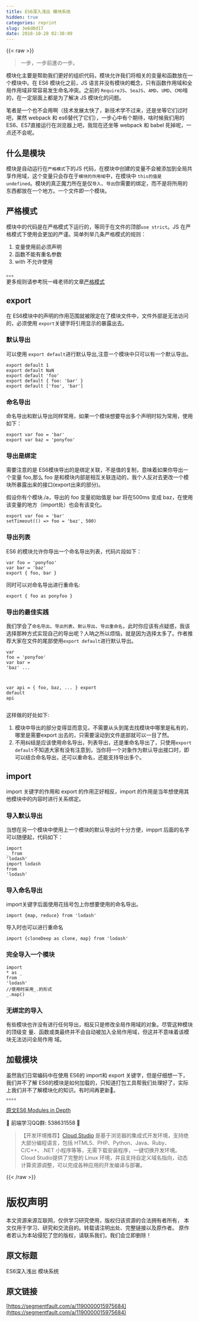 ```yaml
---
title: ES6深入浅出 模块系统
hidden: true
categories: reprint
slug: 3e6d0d17
date: 2018-10-28 02:30:09
---
```


{{< raw >}}
<blockquote>&#x4E00;&#x6B65;&#xFF0C;&#x4E00;&#x6B65;&#x524D;&#x9032;&#x306E;&#x4E00;&#x6B65;&#x3002;</blockquote><p>&#x6A21;&#x5757;&#x5316;&#x4E3B;&#x8981;&#x662F;&#x5E2E;&#x52A9;&#x6211;&#x4EEC;&#x66F4;&#x597D;&#x7684;&#x7EC4;&#x7EC7;&#x4EE3;&#x7801;&#xFF0C;&#x6A21;&#x5757;&#x5141;&#x8BB8;&#x6211;&#x4EEC;&#x5C06;&#x76F8;&#x5173;&#x7684;&#x53D8;&#x91CF;&#x548C;&#x51FD;&#x6570;&#x653E;&#x5728;&#x4E00;&#x4E2A;&#x6A21;&#x5757;&#x4E2D;&#x3002;&#x5728; ES6 &#x6A21;&#x5757;&#x5316;&#x4E4B;&#x524D;&#xFF0C;JS &#x8BED;&#x8A00;&#x5E76;&#x6CA1;&#x6709;&#x6A21;&#x5757;&#x7684;&#x6982;&#x5FF5;&#xFF0C;&#x53EA;&#x6709;&#x51FD;&#x6570;&#x4F5C;&#x7528;&#x57DF;&#x548C;&#x5168;&#x5C40;&#x4F5C;&#x7528;&#x57DF;&#x975E;&#x5E38;&#x5BB9;&#x6613;&#x53D1;&#x751F;&#x547D;&#x540D;&#x51B2;&#x7A81;&#x3002;&#x4E4B;&#x524D;&#x7684; <code>RequireJS</code>&#x3001;<code>SeaJS</code>&#x3001;<code>AMD</code>&#x3001;<code>UMD</code>&#x3001;<code>CMD</code>&#x5565;&#x7684;&#xFF0C;&#x5728;&#x4E00;&#x5B9A;&#x5C42;&#x9762;&#x4E0A;&#x90FD;&#x662F;&#x4E3A;&#x4E86;&#x89E3;&#x51B3; JS &#x6A21;&#x5757;&#x5316;&#x7684;&#x95EE;&#x9898;&#x3002;</p><p>&#x7B14;&#x8005;&#x662F;&#x4E00;&#x4E2A;&#x4E5F;&#x4E0D;&#x4F1A;&#x7528;&#x554A;&#xFF08;&#x6280;&#x672F;&#x53D1;&#x5C55;&#x592A;&#x5FEB;&#x4E86;&#xFF0C;&#x65B0;&#x6280;&#x672F;&#x5B66;&#x4E0D;&#x8FC7;&#x6765;&#xFF0C;&#x8FD8;&#x662F;&#x5750;&#x7B49;&#x5B83;&#x4EEC;&#x8FC7;&#x65F6;&#x5427;&#xFF0C;&#x679C;&#x7136; webpack &#x548C; es6&#x66FF;&#x4EE3;&#x4E86;&#x5B83;&#x4EEC;&#xFF09;&#xFF0C;&#x4E00;&#x6B65;&#x5FC3;&#x4E2D;&#x6709;&#x4E2A;&#x671F;&#x5F85;&#xFF0C;&#x5565;&#x65F6;&#x5019;&#x6211;&#x4EEC;&#x7528;&#x7684; ES6&#x3001;ES7&#x76F4;&#x63A5;&#x8FD0;&#x884C;&#x5728;&#x6D4F;&#x89C8;&#x5668;&#x4E0A;&#x5427;&#xFF0C;&#x6211;&#x73B0;&#x5728;&#x8FD8;&#x5750;&#x7B49; webpack &#x548C; babel &#x6B7B;&#x6389;&#x5462;&#xFF0C;&#x4E00;&#x70B9;&#x8FD8;&#x4E0D;&#x4F1A;&#x5462;&#x3002;</p><h2 id="articleHeader0">&#x4EC0;&#x4E48;&#x662F;&#x6A21;&#x5757;</h2><p>&#x6A21;&#x5757;&#x662F;&#x81EA;&#x52A8;&#x8FD0;&#x884C;&#x5728;<code>&#x4E25;&#x683C;&#x6A21;&#x5F0F;</code>&#x4E0B;&#x7684;JS &#x4EE3;&#x7801;&#xFF0C;&#x5728;&#x6A21;&#x5757;&#x4E2D;&#x521B;&#x5EFA;&#x7684;&#x53D8;&#x91CF;&#x4E0D;&#x4F1A;&#x88AB;&#x6DFB;&#x52A0;&#x5230;&#x5168;&#x5C40;&#x5171;&#x4EAB;&#x4F5C;&#x7528;&#x57DF;&#xFF0C;&#x8FD9;&#x4E2A;&#x53D8;&#x91CF;&#x53EA;&#x4F1A;&#x5B58;&#x5728;&#x4E8E;<code>&#x6A21;&#x5757;&#x7684;&#x4F5C;&#x7528;&#x57DF;</code>&#x4E2D;&#xFF0C;&#x5728;&#x6A21;&#x5757;&#x4E2D; <code>this&#x7684;&#x503C;&#x662F; undefined</code>&#x3002;&#x6A21;&#x5757;&#x7684;&#x771F;&#x6B63;&#x9B54;&#x529B;&#x6240;&#x5728;&#x662F;&#x4EC5;<code>&#x5BFC;&#x5165;</code>&#x3001;<code>&#x5BFC;&#x51FA;</code>&#x4F60;&#x9700;&#x8981;&#x7684;&#x7ED1;&#x5B9A;&#xFF0C;&#x800C;&#x4E0D;&#x662F;&#x5C06;&#x6240;&#x7528;&#x7684;&#x4E1C;&#x897F;&#x90FD;&#x653E;&#x5728;&#x4E00;&#x4E2A;&#x5730;&#x65B9;&#x3002;&#x4E00;&#x4E2A;&#x6587;&#x4EF6;&#x5373;&#x4E00;&#x4E2A;&#x6A21;&#x5757;&#x3002;</p><h2 id="articleHeader1">&#x4E25;&#x683C;&#x6A21;&#x5F0F;</h2><p>&#x6A21;&#x5757;&#x4E2D;&#x7684;&#x4EE3;&#x7801;&#x662F;&#x5728;&#x4E25;&#x683C;&#x6A21;&#x5F0F;&#x4E0B;&#x8FD0;&#x884C;&#x7684;&#xFF0C;&#x7B49;&#x540C;&#x4E8E;&#x5728;&#x6587;&#x4EF6;&#x7684;&#x9876;&#x90E8;<code>use strict</code>&#x3002;JS &#x5728;&#x4E25;&#x683C;&#x6A21;&#x5F0F;&#x4E0B;&#x4F7F;&#x7528;&#x4F1A;&#x66F4;&#x52A0;&#x7684;&#x4E25;&#x8C28;&#x3002;&#x7B80;&#x5355;&#x5217;&#x4E3E;&#x51E0;&#x6761;&#x4E25;&#x683C;&#x6A21;&#x5F0F;&#x7684;&#x89C4;&#x5219;&#xFF1A;</p><ol><li>&#x53D8;&#x91CF;&#x4F7F;&#x7528;&#x524D;&#x5FC5;&#x987B;&#x58F0;&#x660E;</li><li>&#x51FD;&#x6570;&#x4E0D;&#x80FD;&#x6709;&#x91CD;&#x540D;&#x53C2;&#x6570;</li><li>with &#x4E0D;&#x5141;&#x8BB8;&#x4F7F;&#x7528;</li></ol><p>&#x3002;&#x3002;&#x3002;<br>&#x66F4;&#x591A;&#x89C4;&#x5219;&#x8BF7;&#x53C2;&#x8003;&#x962E;&#x4E00;&#x5CF0;&#x8001;&#x5E08;&#x7684;&#x6587;&#x7AE0;<a href="http://es6.ruanyifeng.com/#docs/module#%E4%B8%A5%E6%A0%BC%E6%A8%A1%E5%BC%8F" rel="nofollow noreferrer" target="_blank">&#x4E25;&#x683C;&#x6A21;&#x5F0F;</a></p><h2 id="articleHeader2">export</h2><p>&#x5728; ES6&#x6A21;&#x5757;&#x4E2D;&#x7684;&#x58F0;&#x660E;&#x7684;&#x4F5C;&#x7528;&#x8303;&#x56F4;&#x5C31;&#x88AB;&#x9650;&#x5B9A;&#x5728;&#x4E86;&#x6A21;&#x5757;&#x6587;&#x4EF6;&#x4E2D;&#xFF0C;&#x6587;&#x4EF6;&#x5916;&#x90E8;&#x662F;&#x65E0;&#x6CD5;&#x8BBF;&#x95EE;&#x7684;&#xFF0C;&#x5FC5;&#x987B;&#x4F7F;&#x7528; <code>export</code>&#x5173;&#x952E;&#x5B57;&#x5C06;&#x5F15;&#x7528;&#x663E;&#x793A;&#x7684;&#x66B4;&#x9732;&#x51FA;&#x53BB;&#x3002;</p><h3 id="articleHeader3">&#x9ED8;&#x8BA4;&#x5BFC;&#x51FA;</h3><p>&#x53EF;&#x4EE5;&#x4F7F;&#x7528; <code>export default</code>&#x8FDB;&#x884C;&#x9ED8;&#x8BA4;&#x5BFC;&#x51FA;,&#x6CE8;&#x610F;&#x4E00;&#x4E2A;&#x6A21;&#x5757;&#x4E2D;&#x53EA;&#x53EF;&#x4EE5;&#x6709;&#x4E00;&#x4E2A;&#x9ED8;&#x8BA4;&#x5BFC;&#x51FA;&#x3002;</p><div class="widget-codetool" style="display:none"><div class="widget-codetool--inner"><span class="selectCode code-tool" data-toggle="tooltip" data-placement="top" title="" data-original-title="&#x5168;&#x9009;"></span> <span type="button" class="copyCode code-tool" data-toggle="tooltip" data-placement="top" data-clipboard-text="export default 1
export default NaN
export default &apos;foo&apos;
export default { foo: &apos;bar&apos; }
export default [&apos;foo&apos;, &apos;bar&apos;]" title="" data-original-title="&#x590D;&#x5236;"></span> <span type="button" class="saveToNote code-tool" data-toggle="tooltip" data-placement="top" title="" data-original-title="&#x653E;&#x8FDB;&#x7B14;&#x8BB0;"></span></div></div><pre class="javascript hljs"><code class="js"><span class="hljs-keyword">export</span> <span class="hljs-keyword">default</span> <span class="hljs-number">1</span>
<span class="hljs-keyword">export</span> <span class="hljs-keyword">default</span> <span class="hljs-literal">NaN</span>
<span class="hljs-keyword">export</span> <span class="hljs-keyword">default</span> <span class="hljs-string">&apos;foo&apos;</span>
<span class="hljs-keyword">export</span> <span class="hljs-keyword">default</span> { <span class="hljs-attr">foo</span>: <span class="hljs-string">&apos;bar&apos;</span> }
<span class="hljs-keyword">export</span> <span class="hljs-keyword">default</span> [<span class="hljs-string">&apos;foo&apos;</span>, <span class="hljs-string">&apos;bar&apos;</span>]</code></pre><h3 id="articleHeader4">&#x547D;&#x540D;&#x5BFC;&#x51FA;</h3><p>&#x547D;&#x540D;&#x5BFC;&#x51FA;&#x548C;&#x9ED8;&#x8BA4;&#x5BFC;&#x51FA;&#x540C;&#x6837;&#x5E38;&#x7528;&#xFF0C;&#x5982;&#x679C;&#x4E00;&#x4E2A;&#x6A21;&#x5757;&#x60F3;&#x8981;&#x5BFC;&#x51FA;&#x591A;&#x4E2A;&#x58F0;&#x660E;&#x65F6;&#x8F83;&#x4E3A;&#x5E38;&#x7528;&#xFF0C;&#x4F7F;&#x7528;&#x5982;&#x4E0B;&#xFF1A;</p><div class="widget-codetool" style="display:none"><div class="widget-codetool--inner"><span class="selectCode code-tool" data-toggle="tooltip" data-placement="top" title="" data-original-title="&#x5168;&#x9009;"></span> <span type="button" class="copyCode code-tool" data-toggle="tooltip" data-placement="top" data-clipboard-text="export var foo = &apos;bar&apos;
export var baz = &apos;ponyfoo&apos;" title="" data-original-title="&#x590D;&#x5236;"></span> <span type="button" class="saveToNote code-tool" data-toggle="tooltip" data-placement="top" title="" data-original-title="&#x653E;&#x8FDB;&#x7B14;&#x8BB0;"></span></div></div><pre class="javascript hljs"><code class="js"><span class="hljs-keyword">export</span> <span class="hljs-keyword">var</span> foo = <span class="hljs-string">&apos;bar&apos;</span>
<span class="hljs-keyword">export</span> <span class="hljs-keyword">var</span> baz = <span class="hljs-string">&apos;ponyfoo&apos;</span></code></pre><h3 id="articleHeader5">&#x5BFC;&#x51FA;&#x662F;&#x7ED1;&#x5B9A;</h3><p>&#x9700;&#x8981;&#x6CE8;&#x610F;&#x7684;&#x662F; ES6&#x6A21;&#x5757;&#x5BFC;&#x51FA;&#x7684;&#x662F;&#x7ED1;&#x5B9A;&#x5173;&#x8054;&#xFF0C;&#x4E0D;&#x662F;&#x503C;&#x7684;&#x590D;&#x5236;&#xFF0C;&#x610F;&#x5473;&#x7740;&#x5982;&#x679C;&#x4F60;&#x5BFC;&#x51FA;&#x4E00;&#x4E2A;&#x53D8;&#x91CF; foo,&#x90A3;&#x4E48; foo &#x662F;&#x548C;&#x6A21;&#x5757;&#x5185;&#x90E8;&#x662F;&#x76F8;&#x4E92;&#x5173;&#x8054;&#x8FDE;&#x52A8;&#x7684;&#xFF0C;&#x6211;&#x4E2A;&#x4EBA;&#x53CD;&#x5BF9;&#x53BB;&#x66F4;&#x6539;&#x4E00;&#x4E2A;&#x6A21;&#x5757;&#x6240;&#x66B4;&#x9732;&#x51FA;&#x6765;&#x7684;&#x63A5;&#x53E3;(export&#x51FA;&#x6765;&#x7684;&#x90E8;&#x5206;)&#x3002;</p><p>&#x5047;&#x8BBE;&#x4F60;&#x6709;&#x4E2A;&#x6A21;&#x5757;./a&#xFF0C;&#x5BFC;&#x51FA;&#x7684; foo &#x53D8;&#x91CF;&#x521D;&#x59CB;&#x503C;&#x662F; bar &#x5C06;&#x5728;500ms &#x53D8;&#x6210; baz&#xFF0C;&#x5728;&#x4F7F;&#x7528;&#x8BE5;&#x53D8;&#x91CF;&#x7684;&#x5730;&#x65B9;&#xFF08;import&#x5904;&#xFF09;&#x4E5F;&#x4F1A;&#x6709;&#x8BE5;&#x53D8;&#x5316;&#x3002;</p><div class="widget-codetool" style="display:none"><div class="widget-codetool--inner"><span class="selectCode code-tool" data-toggle="tooltip" data-placement="top" title="" data-original-title="&#x5168;&#x9009;"></span> <span type="button" class="copyCode code-tool" data-toggle="tooltip" data-placement="top" data-clipboard-text="export var foo = &apos;bar&apos;
setTimeout(() =&gt; foo = &apos;baz&apos;, 500)" title="" data-original-title="&#x590D;&#x5236;"></span> <span type="button" class="saveToNote code-tool" data-toggle="tooltip" data-placement="top" title="" data-original-title="&#x653E;&#x8FDB;&#x7B14;&#x8BB0;"></span></div></div><pre class="javascript hljs"><code class="js"><span class="hljs-keyword">export</span> <span class="hljs-keyword">var</span> foo = <span class="hljs-string">&apos;bar&apos;</span>
setTimeout(<span class="hljs-function"><span class="hljs-params">()</span> =&gt;</span> foo = <span class="hljs-string">&apos;baz&apos;</span>, <span class="hljs-number">500</span>)</code></pre><h3 id="articleHeader6">&#x5BFC;&#x51FA;&#x5217;&#x8868;</h3><p>ES6 &#x7684;&#x6A21;&#x5757;&#x5141;&#x8BB8;&#x4F60;&#x5BFC;&#x51FA;&#x4E00;&#x4E2A;&#x547D;&#x540D;&#x5BFC;&#x51FA;&#x5217;&#x8868;&#xFF0C;&#x4EE3;&#x7801;&#x7247;&#x6BB5;&#x5982;&#x4E0B;&#xFF1A;</p><div class="widget-codetool" style="display:none"><div class="widget-codetool--inner"><span class="selectCode code-tool" data-toggle="tooltip" data-placement="top" title="" data-original-title="&#x5168;&#x9009;"></span> <span type="button" class="copyCode code-tool" data-toggle="tooltip" data-placement="top" data-clipboard-text="var foo = &apos;ponyfoo&apos;
var bar = &apos;baz&apos;
export { foo, bar }" title="" data-original-title="&#x590D;&#x5236;"></span> <span type="button" class="saveToNote code-tool" data-toggle="tooltip" data-placement="top" title="" data-original-title="&#x653E;&#x8FDB;&#x7B14;&#x8BB0;"></span></div></div><pre class="javascript hljs"><code class="js"><span class="hljs-keyword">var</span> foo = <span class="hljs-string">&apos;ponyfoo&apos;</span>
<span class="hljs-keyword">var</span> bar = <span class="hljs-string">&apos;baz&apos;</span>
<span class="hljs-keyword">export</span> { foo, bar }</code></pre><p>&#x540C;&#x65F6;&#x53EF;&#x4EE5;&#x5BF9;&#x547D;&#x540D;&#x5BFC;&#x51FA;&#x8FDB;&#x884C;&#x91CD;&#x547D;&#x540D;:</p><div class="widget-codetool" style="display:none"><div class="widget-codetool--inner"><span class="selectCode code-tool" data-toggle="tooltip" data-placement="top" title="" data-original-title="&#x5168;&#x9009;"></span> <span type="button" class="copyCode code-tool" data-toggle="tooltip" data-placement="top" data-clipboard-text="export { foo as ponyfoo }" title="" data-original-title="&#x590D;&#x5236;"></span> <span type="button" class="saveToNote code-tool" data-toggle="tooltip" data-placement="top" title="" data-original-title="&#x653E;&#x8FDB;&#x7B14;&#x8BB0;"></span></div></div><pre class="javascript hljs"><code class="js" style="word-break:break-word;white-space:initial"><span class="hljs-keyword">export</span> { foo <span class="hljs-keyword">as</span> ponyfoo }</code></pre><h3 id="articleHeader7">&#x5BFC;&#x51FA;&#x7684;&#x6700;&#x4F73;&#x5B9E;&#x8DF5;</h3><p>&#x6211;&#x4EEC;&#x5B66;&#x4F1A;&#x4E86;<code>&#x547D;&#x540D;&#x5BFC;&#x51FA;</code>&#x3001;<code>&#x5BFC;&#x51FA;&#x5217;&#x8868;</code>&#x3001;<code>&#x9ED8;&#x8BA4;&#x5BFC;&#x51FA;</code>&#x3001;<code>&#x5BFC;&#x51FA;&#x91CD;&#x547D;&#x540D;</code>&#xFF0C;&#x6B64;&#x65F6;&#x4F60;&#x5E94;&#x8BE5;&#x6709;&#x70B9;&#x7591;&#x60D1;&#xFF0C;&#x6211;&#x8BE5;&#x9009;&#x62E9;&#x90A3;&#x79CD;&#x65B9;&#x5F0F;&#x5B9E;&#x73B0;&#x81EA;&#x5DF1;&#x7684;&#x5BFC;&#x51FA;&#x5462;&#xFF1F;&#x4EBA;&#x5450;&#x4E4B;&#x6240;&#x4EE5;&#x70E6;&#x607C;&#xFF0C;&#x5C31;&#x662F;&#x56E0;&#x4E3A;&#x9009;&#x62E9;&#x592A;&#x591A;&#x4E86;&#x3002;&#x4F5C;&#x8005;&#x63A8;&#x8350;&#x5927;&#x5BB6;&#x5728;&#x6587;&#x4EF6;&#x7684;&#x5C3E;&#x90E8;&#x4F7F;&#x7528;<code>export default</code>&#x8FDB;&#x884C;&#x9ED8;&#x8BA4;&#x5BFC;&#x51FA;&#x3002;</p><div class="widget-codetool" style="display:none"><div class="widget-codetool--inner"><span class="selectCode code-tool" data-toggle="tooltip" data-placement="top" title="" data-original-title="&#x5168;&#x9009;"></span> <span type="button" class="copyCode code-tool" data-toggle="tooltip" data-placement="top" data-clipboard-text="var foo = &apos;ponyfoo&apos;
var bar = &apos;baz&apos;
...

var api = {
  foo,
  baz,
  ...
}
export default api" title="" data-original-title="&#x590D;&#x5236;"></span> <span type="button" class="saveToNote code-tool" data-toggle="tooltip" data-placement="top" title="" data-original-title="&#x653E;&#x8FDB;&#x7B14;&#x8BB0;"></span></div></div><pre class="javascript hljs"><code class="js"><span class="hljs-keyword">var</span> foo = <span class="hljs-string">&apos;ponyfoo&apos;</span>
<span class="hljs-keyword">var</span> bar = <span class="hljs-string">&apos;baz&apos;</span>
...

var api = {
  foo,
  baz,
  ...
}
<span class="hljs-keyword">export</span> <span class="hljs-keyword">default</span> api</code></pre><p>&#x8FD9;&#x6837;&#x505A;&#x7684;&#x597D;&#x5904;&#x5982;&#x4E0B;:</p><ol><li>&#x6A21;&#x5757;&#x4E2D;&#x5BFC;&#x51FA;&#x7684;&#x90E8;&#x5206;&#x53D8;&#x5F97;&#x663E;&#x800C;&#x610F;&#x89C1;&#xFF0C;&#x4E0D;&#x9700;&#x8981;&#x4ECE;&#x5934;&#x5230;&#x5C3E;&#x53BB;&#x627E;&#x6A21;&#x5757;&#x4E2D;&#x54EA;&#x91CC;&#x662F;&#x79C1;&#x6709;&#x7684;&#xFF0C;&#x54EA;&#x91CC;&#x662F;&#x9700;&#x8981;export &#x51FA;&#x53BB;&#x7684;&#xFF0C;&#x53EA;&#x9700;&#x8981;&#x6EDA;&#x52A8;&#x5230;&#x6587;&#x4EF6;&#x5E95;&#x90E8;&#x5C31;&#x53EF;&#x4EE5;&#x4E00;&#x76EE;&#x4E86;&#x7136;&#x3002;</li><li>&#x4E0D;&#x7528;&#x7EA0;&#x7ED3;&#x662F;&#x5E94;&#x8BE5;&#x4F7F;&#x7528;&#x547D;&#x540D;&#x5BFC;&#x51FA;&#xFF0C;&#x5217;&#x8868;&#x5BFC;&#x51FA;&#xFF0C;&#x8FD8;&#x662F;&#x91CD;&#x547D;&#x540D;&#x5BFC;&#x51FA;&#x4E86;&#xFF0C;&#x53EA;&#x4F7F;&#x7528;<code>export default</code>&#x4E0D;&#x77E5;&#x9053;&#x5927;&#x5BB6;&#x6709;&#x6CA1;&#x6709;&#x6CE8;&#x610F;&#x5230;&#xFF0C;&#x5F53;&#x4F60;&#x5C06;&#x4E00;&#x4E2A;&#x5BF9;&#x8C61;&#x4F5C;&#x4E3A;&#x9ED8;&#x8BA4;&#x5BFC;&#x51FA;&#x63A5;&#x53E3;&#x65F6;&#xFF0C;&#x5373;&#x53EF;&#x4EE5;&#x7ED3;&#x5408;&#x547D;&#x540D;&#x5BFC;&#x51FA;&#xFF0C;&#x8FD8;&#x53EF;&#x4EE5;&#x91CD;&#x547D;&#x540D;&#xFF0C;&#x8FD8;&#x80FD;&#x652F;&#x6301;&#x5BFC;&#x51FA;&#x591A;&#x4E2A;&#x3002;</li></ol><h2 id="articleHeader8">import</h2><p>import &#x5173;&#x952E;&#x5B57;&#x7684;&#x4F5C;&#x7528;&#x548C; export &#x7684;&#x4F5C;&#x7528;&#x6B63;&#x597D;&#x76F8;&#x53CD;&#xFF0C;import &#x7684;&#x4F5C;&#x7528;&#x662F;&#x5F53;&#x5E74;&#x60F3;&#x4F7F;&#x7528;&#x5176;&#x4ED6;&#x6A21;&#x5757;&#x4E2D;&#x7684;&#x5185;&#x5BB9;&#x65F6;&#x8FDB;&#x884C;&#x5173;&#x7CFB;&#x7ED1;&#x5B9A;&#x3002;</p><h3 id="articleHeader9">&#x5BFC;&#x5165;&#x9ED8;&#x8BA4;&#x5BFC;&#x51FA;</h3><p>&#x5F53;&#x60F3;&#x5728;&#x53E6;&#x4E00;&#x4E2A;&#x6A21;&#x5757;&#x4E2D;&#x4F7F;&#x7528;&#x4E0A;&#x4E00;&#x4E2A;&#x6A21;&#x5757;&#x7684;&#x9ED8;&#x8BA4;&#x5BFC;&#x51FA;&#x65F6;&#x5341;&#x5206;&#x65B9;&#x4FBF;&#xFF0C;impprt &#x540E;&#x9762;&#x7684;&#x540D;&#x5B57;&#x53EF;&#x4EE5;&#x968F;&#x4FBF;&#x8D77;&#xFF0C;&#x4EE3;&#x7801;&#x5982;&#x4E0B;&#xFF1A;</p><div class="widget-codetool" style="display:none"><div class="widget-codetool--inner"><span class="selectCode code-tool" data-toggle="tooltip" data-placement="top" title="" data-original-title="&#x5168;&#x9009;"></span> <span type="button" class="copyCode code-tool" data-toggle="tooltip" data-placement="top" data-clipboard-text="import _ from &apos;lodash&apos;
import lodash from &apos;lodash&apos;" title="" data-original-title="&#x590D;&#x5236;"></span> <span type="button" class="saveToNote code-tool" data-toggle="tooltip" data-placement="top" title="" data-original-title="&#x653E;&#x8FDB;&#x7B14;&#x8BB0;"></span></div></div><pre class="javascript hljs"><code class="js"><span class="hljs-keyword">import</span> _ <span class="hljs-keyword">from</span> <span class="hljs-string">&apos;lodash&apos;</span>
<span class="hljs-keyword">import</span> lodash <span class="hljs-keyword">from</span> <span class="hljs-string">&apos;lodash&apos;</span></code></pre><h3 id="articleHeader10">&#x5BFC;&#x5165;&#x547D;&#x540D;&#x5BFC;&#x51FA;</h3><p>import&#x5173;&#x952E;&#x5B57;&#x540E;&#x9762;&#x4F7F;&#x7528;&#x82B1;&#x62EC;&#x53F7;&#x5305;&#x4E0A;&#x4F60;&#x60F3;&#x8981;&#x4F7F;&#x7528;&#x7684;&#x547D;&#x540D;&#x5BFC;&#x51FA;&#x3002;</p><div class="widget-codetool" style="display:none"><div class="widget-codetool--inner"><span class="selectCode code-tool" data-toggle="tooltip" data-placement="top" title="" data-original-title="&#x5168;&#x9009;"></span> <span type="button" class="copyCode code-tool" data-toggle="tooltip" data-placement="top" data-clipboard-text="import {map, reduce} from &apos;lodash&apos;" title="" data-original-title="&#x590D;&#x5236;"></span> <span type="button" class="saveToNote code-tool" data-toggle="tooltip" data-placement="top" title="" data-original-title="&#x653E;&#x8FDB;&#x7B14;&#x8BB0;"></span></div></div><pre class="javascript hljs"><code class="js" style="word-break:break-word;white-space:initial"><span class="hljs-keyword">import</span> {map, reduce} <span class="hljs-keyword">from</span> <span class="hljs-string">&apos;lodash&apos;</span></code></pre><p>&#x5BFC;&#x5165;&#x65F6;&#x4E5F;&#x53EF;&#x4EE5;&#x8FDB;&#x884C;&#x91CD;&#x547D;&#x540D;</p><div class="widget-codetool" style="display:none"><div class="widget-codetool--inner"><span class="selectCode code-tool" data-toggle="tooltip" data-placement="top" title="" data-original-title="&#x5168;&#x9009;"></span> <span type="button" class="copyCode code-tool" data-toggle="tooltip" data-placement="top" data-clipboard-text="import {cloneDeep as clone, map} from &apos;lodash&apos;" title="" data-original-title="&#x590D;&#x5236;"></span> <span type="button" class="saveToNote code-tool" data-toggle="tooltip" data-placement="top" title="" data-original-title="&#x653E;&#x8FDB;&#x7B14;&#x8BB0;"></span></div></div><pre class="javascript hljs"><code class="js" style="word-break:break-word;white-space:initial"><span class="hljs-keyword">import</span> {cloneDeep <span class="hljs-keyword">as</span> clone, map} <span class="hljs-keyword">from</span> <span class="hljs-string">&apos;lodash&apos;</span></code></pre><h3 id="articleHeader11">&#x5B8C;&#x5168;&#x5BFC;&#x5165;&#x4E00;&#x4E2A;&#x6A21;&#x5757;</h3><div class="widget-codetool" style="display:none"><div class="widget-codetool--inner"><span class="selectCode code-tool" data-toggle="tooltip" data-placement="top" title="" data-original-title="&#x5168;&#x9009;"></span> <span type="button" class="copyCode code-tool" data-toggle="tooltip" data-placement="top" data-clipboard-text="import * as _ from &apos;lodash&apos;
//&#x4F7F;&#x7528;&#x65F6;&#x91C7;&#x7528;_.&#x7684;&#x5F62;&#x5F0F;
_.map()" title="" data-original-title="&#x590D;&#x5236;"></span> <span type="button" class="saveToNote code-tool" data-toggle="tooltip" data-placement="top" title="" data-original-title="&#x653E;&#x8FDB;&#x7B14;&#x8BB0;"></span></div></div><pre class="javascript hljs"><code class="js"><span class="hljs-keyword">import</span> * <span class="hljs-keyword">as</span> _ <span class="hljs-keyword">from</span> <span class="hljs-string">&apos;lodash&apos;</span>
<span class="hljs-comment">//&#x4F7F;&#x7528;&#x65F6;&#x91C7;&#x7528;_.&#x7684;&#x5F62;&#x5F0F;</span>
_.map()</code></pre><h3 id="articleHeader12">&#x65E0;&#x7ED1;&#x5B9A;&#x7684;&#x5BFC;&#x5165;</h3><p>&#x6709;&#x4E9B;&#x6A21;&#x5757;&#x4E5F;&#x8BB8;&#x6CA1;&#x6709;&#x8FDB;&#x884C;&#x4EFB;&#x4F55;&#x5BFC;&#x51FA;&#xFF0C;&#x76F8;&#x53CD;&#x53EA;&#x662F;&#x4FEE;&#x6539;&#x5168;&#x5C40;&#x4F5C;&#x7528;&#x57DF;&#x7684;&#x5BF9;&#x8C61;&#x3002;&#x5C3D;&#x7BA1;&#x8FD9;&#x79CD;&#x6A21;&#x5757;&#x7684;&#x9876;&#x7EA7;&#x53D8; &#x91CF;&#x3001;&#x51FD;&#x6570;&#x6216;&#x7C7B;&#x6700;&#x7EC8;&#x5E76;&#x4E0D;&#x4F1A;&#x81EA;&#x52A8;&#x88AB;&#x52A0;&#x5165;&#x5168;&#x5C40;&#x4F5C;&#x7528;&#x57DF;&#xFF0C;&#x4F46;&#x8FD9;&#x5E76;&#x4E0D;&#x610F;&#x5473;&#x7740;&#x8BE5;&#x6A21;&#x5757;&#x65E0;&#x6CD5;&#x8BBF;&#x95EE;&#x5168;&#x5C40;&#x4F5C;&#x7528; &#x57DF;&#x3002;</p><h2 id="articleHeader13">&#x52A0;&#x8F7D;&#x6A21;&#x5757;</h2><p>&#x867D;&#x7136;&#x6211;&#x4EEC;&#x65E5;&#x5E38;&#x7F16;&#x7801;&#x4E2D;&#x5728;&#x4F7F;&#x7528; ES6&#x7684; import&#x548C; export &#x5173;&#x952E;&#x5B57;&#xFF0C;&#x4F46;&#x662F;&#x4ED4;&#x7EC6;&#x60F3;&#x4E00;&#x4E0B;&#xFF0C;&#x6211;&#x4EEC;&#x5E76;&#x4E0D;&#x4E86;&#x89E3; ES6&#x7684;&#x6A21;&#x5757;&#x662F;&#x5982;&#x4F55;&#x52A0;&#x8F7D;&#x7684;&#xFF0C;&#x53EA;&#x77E5;&#x9053;&#x6253;&#x5305;&#x5DE5;&#x5177;&#x5E2E;&#x6211;&#x4EEC;&#x5904;&#x7406;&#x597D;&#x4E86;&#xFF0C;&#x5B9E;&#x9645;&#x4E0A;&#x6211;&#x4EEC;&#x5E76;&#x4E0D;&#x4E86;&#x89E3;&#x6A21;&#x5757;&#x5316;&#x7684;&#x77E5;&#x8BC6;&#x3002;&#x6709;&#x65F6;&#x95F4;&#x518D;&#x66F4;&#x65B0;&#x1F47B;&#x3002;<br>&#x3002;&#x3002;&#x3002;&#x3002;</p><p><a href="https://ponyfoo.com/articles/es6-modules-in-depth" rel="nofollow noreferrer" target="_blank">&#x539F;&#x6587;ES6 Modules in Depth</a></p><p>&#x1F31A; &#x524D;&#x7AEF;&#x5B66;&#x4E60;QQ&#x7FA4;: 538631558 &#x1F31A;</p><blockquote>&#x3010;&#x5F00;&#x53D1;&#x73AF;&#x5883;&#x63A8;&#x8350;&#x3011;<a href="https://studio.coding.net/intro" rel="nofollow noreferrer" target="_blank">Cloud Studio</a> &#x662F;&#x57FA;&#x4E8E;&#x6D4F;&#x89C8;&#x5668;&#x7684;&#x96C6;&#x6210;&#x5F0F;&#x5F00;&#x53D1;&#x73AF;&#x5883;&#xFF0C;&#x652F;&#x6301;&#x7EDD;&#x5927;&#x90E8;&#x5206;&#x7F16;&#x7A0B;&#x8BED;&#x8A00;&#xFF0C;&#x5305;&#x62EC; HTML5&#x3001;PHP&#x3001;Python&#x3001;Java&#x3001;Ruby&#x3001;C/C++&#x3001;.NET &#x5C0F;&#x7A0B;&#x5E8F;&#x7B49;&#x7B49;&#xFF0C;&#x65E0;&#x9700;&#x4E0B;&#x8F7D;&#x5B89;&#x88C5;&#x7A0B;&#x5E8F;&#xFF0C;&#x4E00;&#x952E;&#x5207;&#x6362;&#x5F00;&#x53D1;&#x73AF;&#x5883;&#x3002; Cloud Studio&#x63D0;&#x4F9B;&#x4E86;&#x5B8C;&#x6574;&#x7684; Linux &#x73AF;&#x5883;&#xFF0C;&#x5E76;&#x4E14;&#x652F;&#x6301;&#x81EA;&#x5B9A;&#x4E49;&#x57DF;&#x540D;&#x6307;&#x5411;&#xFF0C;&#x52A8;&#x6001;&#x8BA1;&#x7B97;&#x8D44;&#x6E90;&#x8C03;&#x6574;&#xFF0C;&#x53EF;&#x4EE5;&#x5B8C;&#x6210;&#x5404;&#x79CD;&#x5E94;&#x7528;&#x7684;&#x5F00;&#x53D1;&#x7F16;&#x8BD1;&#x4E0E;&#x90E8;&#x7F72;&#x3002;</blockquote>
{{< /raw >}}

# 版权声明
本文资源来源互联网，仅供学习研究使用，版权归该资源的合法拥有者所有，
本文仅用于学习、研究和交流目的。转载请注明出处、完整链接以及原作者。
原作者若认为本站侵犯了您的版权，请联系我们，我们会立即删除！

## 原文标题
ES6深入浅出 模块系统

## 原文链接
[https://segmentfault.com/a/1190000015975684](https://segmentfault.com/a/1190000015975684)

